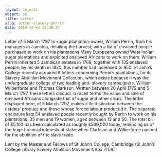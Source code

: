 ```yaml
---
layout: objects
object: 96
title: Letter
slug: letter-slavery-perrin
date: 2019-12-04 22:40:37
---
```

Letter of 5 March 1797 to sugar plantation-owner, William Perrin, from his managers in Jamaica, detailing the harvest; with a list of enslaved people purchased to work on his plantations  Many Europeans owned West Indian sugar plantations and exploited enslaved Africans to work on them. William Perrin inherited 5 Jamaican estates in 1769, together with 135 enslaved people; by his death in 1820, this  number had increased to 950. St John’s College  recently acquired 8 letters concerning Perrin’s plantations, for its Slavery Abolition Movement Collection, which exists because it was the undergraduate college of two leading anti- slavery campaigners, William Wilberforce and Thomas Clarkson. Written between 20 April 1772 and 5 March 1797, these letters discuss in racist terms the value and sale of enslaved Africans alongside that of sugar and other crops.  The letter displayed here, of 5 March 1797, makes little distinction between the estates’ produce and those whose forced labour produced it. The separate enclosure lists 54 enslaved people recently bought by Perrin to work on his plantations: 35 men and 19 women, aged between 13 and 50. The total bill of £5,100 has been calculated as roughly  £500,000 today, reminding us of the huge  financial interests at stake when Clarkson and Wilberforce pushed for the abolition of the slave trade.  

Lent by the Master and Fellows of St John’s College, Cambridge (St John’s College Library Slavery Abolition Movement/Box 7/1/8)
